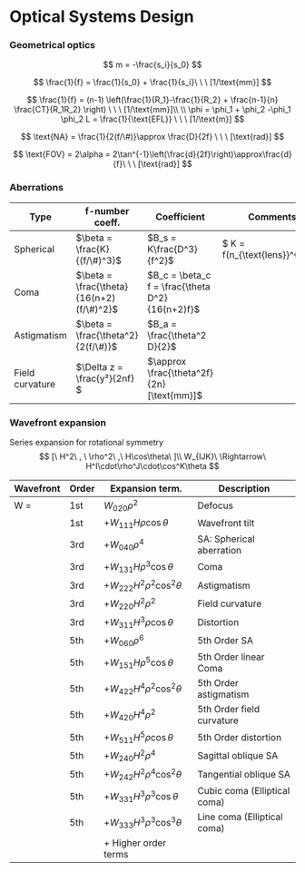 # Optical Systems Design



### Geometrical optics

$$
m = -\frac{s_i}{s_0}
$$

$$
\frac{1}{f} = \frac{1}{s_0} + \frac{1}{s_i}\ \ \ [1/\text{mm}]
$$

$$
\frac{1}{f} = (n-1) \left(\frac{1}{R_1}-\frac{1}{R_2} + \frac{n-1}{n} \frac{CT}{R_1R_2}   \right) \ \ \ [1/\text{mm}]\\
\\
\phi = \phi_1 + \phi_2 -\phi_1 \phi_2 L = \frac{1}{\text{EFL}}  \ \ \ [1/\text{m}]
$$

$$
\text{NA} = \frac{1}{2(f/\#)}\approx \frac{D}{2f} \ \ \ [\text{rad}]
$$

$$
\text{FOV} = 2\alpha = 2\tan^{-1}\left(\frac{d}{2f}\right)\approx\frac{d}{f}\ \ \ [\text{rad}]
$$



### Aberrations 

| Type            | f-number coeff.                          | Coefficient                                     | Comments                       |
| --------------- | ---------------------------------------- | ----------------------------------------------- | ------------------------------ |
| Spherical       | $\beta = \frac{K}{(f/\#)^3}$             | $B_s = K\frac{D^3}{f^2}$                        | $ K = f(n_{\text{lens}}^{-1})$ |
| Coma            | $\beta = \frac{\theta}{16(n+2)(f/\#)^2}$ | $B_c = \beta_c f = \frac{\theta D^2}{16(n+2)f}$ |                                |
| Astigmatism     | $\beta = \frac{\theta^2}{2(f/\#)}$       | $B_a = \frac{\theta^2 D}{2}$                    |                                |
| Field curvature | $\Delta z = \frac{y²}{2nf} $             | $\approx \frac{\theta^2f}{2n} [\text{mm}]$      |                                |



### Wavefront expansion

Series expansion for rotational symmetry
$$
[\ H^2\ , \ \rho^2\ ,\ H\cos\theta\ ]\\
W_{IJK}\  \Rightarrow\ H^I\cdot\rho^J\cdot\cos^K\theta
$$


| Wavefront | Order | Expansion term.                 | Description                  |
| --------- | ----- | ------------------------------- | ---------------------------- |
| W =       | 1st   | $W_{020}\rho^2$                 | Defocus                      |
|           | 1st   | +$W_{111}H\rho\cos\theta$       | Wavefront tilt               |
|           | 3rd   | +$W_{040}\rho^4$                | SA: Spherical aberration     |
|           | 3rd   | +$W_{131}H\rho^3\cos\theta$     | Coma                         |
|           | 3rd   | +$W_{222}H^2\rho^2\cos^2\theta$ | Astigmatism                  |
|           | 3rd   | +$W_{220}H^2\rho^2$             | Field curvature              |
|           | 3rd   | +$W_{311}H^3\rho\cos\theta$     | Distortion                   |
|           | 5th   | +$W_{060}\rho^6$                | 5th Order SA                 |
|           | 5th   | +$W_{151}H\rho^5\cos\theta$     | 5th Order linear Coma        |
|           | 5th   | +$W_{422}H^4\rho^2\cos^2\theta$ | 5th Order astigmatism        |
|           | 5th   | +$W_{420}H^4\rho^2$             | 5th Order field curvature    |
|           | 5th   | +$W_{511}H^5\rho\cos\theta$     | 5th Order distortion         |
|           | 5th   | +$W_{240}H^2\rho^4$             | Sagittal oblique SA          |
|           | 5th   | +$W_{242}H^2\rho^4\cos^2\theta$ | Tangential oblique SA        |
|           | 5th   | +$W_{331}H^3\rho^3\cos\theta$   | Cubic coma (Elliptical coma) |
|           | 5th   | +$W_{333}H^3\rho^3\cos^3\theta$ | Line coma (Elliptical coma)  |
|           |       | + Higher order terms            |                              |

